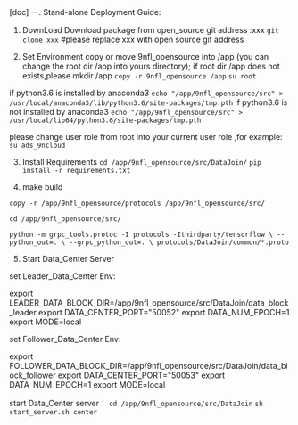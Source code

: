 [doc]
一. Stand-alone Deployment Guide:

1. DownLoad 
Download package from open_source git address :xxx
`git clone xxx`
#please replace xxx with open source git address

2. Set Environment
copy or move 9nfl_opensource into /app (you can change the root dir /app into yours directory);
if root dir /app does not exists,please mkdir /app
`copy -r 9nfl_opensource /app`
`su root`

if python3.6 is installed by anaconda3
`echo "/app/9nfl_opensource/src" >  /usr/local/anaconda3/lib/python3.6/site-packages/tmp.pth`
if python3.6 is not installed  by anaconda3
`echo "/app/9nfl_opensource/src" > /usr/local/lib64/python3.6/site-packages/tmp.pth` 

please change user role from root into your current user role ,for example:
 `su ads_9ncloud`

3. Install Requirements
`cd /app/9nfl_opensource/src/DataJoin/`
`pip install -r requirements.txt`

4. make build

`copy -r /app/9nfl_opensource/protocols /app/9nfl_opensource/src/`

`cd /app/9nfl_opensource/src/`

`python -m grpc_tools.protoc -I protocols -Ithirdparty/tensorflow \
        --python_out=. \
        --grpc_python_out=. \
        protocols/DataJoin/common/*.proto`
        
5. Start Data_Center Server


set Leader_Data_Center Env:

export LEADER_DATA_BLOCK_DIR=/app/9nfl_opensource/src/DataJoin/data_block_leader
export DATA_CENTER_PORT="50052"
export DATA_NUM_EPOCH=1
export MODE=local


set Follower_Data_Center Env:

export FOLLOWER_DATA_BLOCK_DIR=/app/9nfl_opensource/src/DataJoin/data_block_follower
export DATA_CENTER_PORT="50053"
export DATA_NUM_EPOCH=1
export MODE=local

start Data_Center server：
`cd /app/9nfl_opensource/src/DataJoin`
`sh start_server.sh center`
